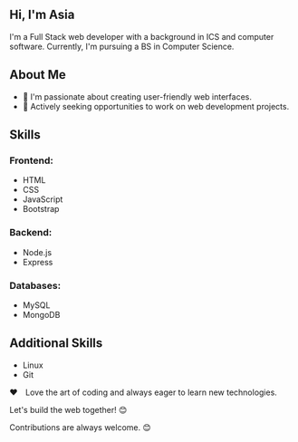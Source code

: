 ## Hi, I'm Asia

I'm a Full Stack web developer with a background in ICS and computer software. Currently, I'm pursuing a BS in Computer Science.

## About Me
- 🌱 I'm passionate about creating user-friendly web interfaces.
- 💼 Actively seeking opportunities to work on web development projects.

## Skills

### Frontend:
- HTML
- CSS
- JavaScript
- Bootstrap

### Backend:
- Node.js
- Express

### Databases:
- MySQL
- MongoDB

## Additional Skills
- Linux
- Git
  
❤️ Love the art of coding and always eager to learn new technologies.

Let's build the web together! 😊

Contributions are always welcome. 😊



